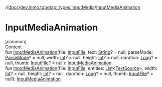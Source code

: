 //[docs](../../index.md)/[dev.inmo.tgbotapi.types.InputMedia](index.md)/[InputMediaAnimation](-input-media-animation.md)



# InputMediaAnimation  
[common]  
Content  
fun [InputMediaAnimation](-input-media-animation.md)(file: [InputFile](../dev.inmo.tgbotapi.requests.abstracts/-input-file/index.md), text: [String](https://kotlinlang.org/api/latest/jvm/stdlib/kotlin/-string/index.html)? = null, parseMode: [ParseMode](../dev.inmo.tgbotapi.types.ParseMode/-parse-mode/index.md)? = null, width: [Int](https://kotlinlang.org/api/latest/jvm/stdlib/kotlin/-int/index.html)? = null, height: [Int](https://kotlinlang.org/api/latest/jvm/stdlib/kotlin/-int/index.html)? = null, duration: [Long](https://kotlinlang.org/api/latest/jvm/stdlib/kotlin/-long/index.html)? = null, thumb: [InputFile](../dev.inmo.tgbotapi.requests.abstracts/-input-file/index.md)? = null): [InputMediaAnimation](-input-media-animation/index.md)  
fun [InputMediaAnimation](-input-media-animation.md)(file: [InputFile](../dev.inmo.tgbotapi.requests.abstracts/-input-file/index.md), entities: [List](https://kotlinlang.org/api/latest/jvm/stdlib/kotlin.collections/-list/index.html)<[TextSource](../dev.inmo.tgbotapi.CommonAbstracts/-text-source/index.md)>, width: [Int](https://kotlinlang.org/api/latest/jvm/stdlib/kotlin/-int/index.html)? = null, height: [Int](https://kotlinlang.org/api/latest/jvm/stdlib/kotlin/-int/index.html)? = null, duration: [Long](https://kotlinlang.org/api/latest/jvm/stdlib/kotlin/-long/index.html)? = null, thumb: [InputFile](../dev.inmo.tgbotapi.requests.abstracts/-input-file/index.md)? = null): [InputMediaAnimation](-input-media-animation/index.md)  



